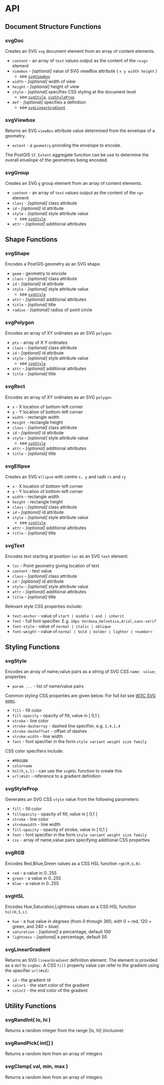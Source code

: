 # API

## Document Structure Functions

### svgDoc

Creates an SVG `svg` document element from an array of content elements.

* `content` - an array of `text` values output as the content of the `<svg>` element
* `viewbox` - *[optional]* value of SVG viewBox attribute ( `x y width height` )
  * see [`svgViewbox`](#svgViewbox)
* `width` - *[optional]* width of view
* `height` - *[optional]* height of view
* `style` - *[optional]* specifies CSS styling at the document level 
  * see [`svgStyle`](#svgStyle), [`svgStyleProp`](#svgStyleProp)
* `def` - *[optional]* specifies a definition
  * see [`svgLinearGradient`](#svgLinearGradient)

### svgViewbox

Returns an SVG `viewBox` attribute value determined from the envelope of a geometry.

* `extent` - a `geometry` providing the envelope to encode.

The PostGIS `ST_Extent` aggregate function can be use to determine the overall
envelope of the geometries being encoded.

### svgGroup

Creates an SVG `g` group element from an array of content elements.

* `content` - an array of `text` values output as the content of the `<g>` element
* `class` - *[optional]* class attribute
* `id` - *[optional]* id attribute
* `style` - *[optional]* style attribute value
  * see [`svgStyle`](#svgStyle)
* `attr` - *[optional]* additional attributes

## Shape Functions

### svgShape

Encodes a PostGIS geometry as an SVG shape.

* `geom` - geometry to encode
* `class` - *[optional]* class attribute
* `id` - *[optional]* id attribute
* `style` - *[optional]* style attribute value
  * see [`svgStyle`](#svgStyle)
* `attr` - *[optional]* additional attributes
* `title` - *[optional]* title
* `radius` - *[optional]* radius of point circle

### svgPolygon

Encodes an array of XY ordinates as an SVG `polygon`.

* `pts` - array of X Y ordinates
* `class` - *[optional]* class attribute
* `id` - *[optional]* id attribute
* `style` - *[optional]* style attribute value 
  * see [`svgStyle`](#svgStyle)
* `attr` - *[optional]* additional attributes
* `title` - *[optional]* title

### svgRect

Encodes an array of XY ordinates as an SVG `polygon`.

* `x` - X location of bottom-left corner
* `y` - Y location of bottom-left corner
* `width` - rectangle width
* `height` - rectangle height
* `class` - *[optional]* class attribute
* `id` - *[optional]* id attribute
* `style` - *[optional]* style attribute value 
  * see [`svgStyle`](#svgStyle)
* `attr` - *[optional]* additional attributes
* `title` - *[optional]* title

### svgEllipse

Creates an SVG `ellipse` with centre `x, y` and radii `rx` and `ry`

* `x` - X location of bottom-left corner
* `y` - Y location of bottom-left corner
* `width` - rectangle width
* `height` - rectangle height
* `class` - *[optional]* class attribute
* `id` - *[optional]* id attribute
* `style` - *[optional]* style attribute value 
  * see [`svgStyle`](#svgStyle)
* `attr` - *[optional]* additional attributes
* `title` - *[optional]* title

### svgText

Encodes text starting at position `loc` as an SVG `text` element.

* `loc` - Point geometry giving location of text
* `content` - text value
* `class` - *[optional]* class attribute
* `id` - *[optional]* id attribute
* `style` - *[optional]* style attribute value
* `attr` - *[optional]* additional attributes
* `title` - *[optional]* title

Relevant style CSS properties include:

* `text-anchor` - value of `start | middle | end | inherit`
* `font` - full font specifier.  E.g. `10px Verdana,Helvetica,Arial,sans-serif`
* `font-style` - value of `normal | italic | oblique`
* `font-weight` - value of `normal | bold | bolder | lighter | <number>`

## Styling Functions

### svgStyle

Encodes an array of name,value pairs as a string of SVG CSS `name: value;` properties

* `param ...` - list of name/value pairs

Common styling CSS properties are given below.
For full list see [W3C SVG spec](https://www.w3.org/TR/SVG/propidx.html).

* `fill` - fill color
* `fill-opacity` - opacity of fill; value in [ 0,1 ]
* `stroke` - line color
* `stroke-dasharray` - dashed line specifier, e.g. `2,4,1,4`
* `stroke-dashoffset` - offset of dashes
* `stroke-width` - line width
* `font` - font specifier in the form `style variant weight size family`

CSS color specifiers include:

* `#RRGGBB`
* `colorname`
* `hsl(h,s,l)` - can use the `svgHSL` function to create this
* `url(#id)` - reference to a gradient definition

### svgStyleProp

Generates an SVG CSS `style` value from the following parameters:

* `fill` - fill color
* `fillopacity` - opacity of fill; value in [ 0,1 ]
* `stroke` - line color
* `strokewidth` - line width
* `fill-opacity` - opacity of stroke; value in [ 0,1 ]
* `font` - font specifier in the form `style variant weight size family`
* `css` - array of name,value pairs specifying additional CSS properties

### svgRGB

Encodes Red,Bliue,Green values as a CSS HSL function `rgb(R,G,B)`.

* `red` - a value in 0..255
* `green` - a value in 0..255
* `blue` - a value in 0..255

### svgHSL

Encodes Hue,Saturation,Lightness values as a CSS HSL function `hsl(H,S,L)`.

* `hue` - a hue value in degrees (from 0 through 360, with 0 = red, 120 = green, and 240 = blue)
* `saturation` - *[optional]* a percentage, default 100
* `lightness` - *[optional]* a percentage, default 50

### svgLinearGradient

Returns an SVG `linearGradient` definition element.
The element is provided as a `def` to `svgDoc`.
A CSS `fill` property value can refer to the gradient using the specifier `url(#id)`

* `id` - the gradient id
* `color1` - the start color of the gradient
* `color2` - the end color of the gradient

## Utility Functions

### svgRandInt( lo, hi )

Returns a random integer from the range [lo, hi] (inclusive)

### svgRandPick( int[] )

Returns a random item from an array of integers

### svgClamp( val, min, max )

Returns a random item from an array of integers